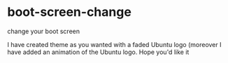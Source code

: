 # boot-screen-change
change your boot screen 

I have created theme as you wanted with a faded Ubuntu logo (moreover I have added an animation of the Ubuntu logo. Hope you'd like it
